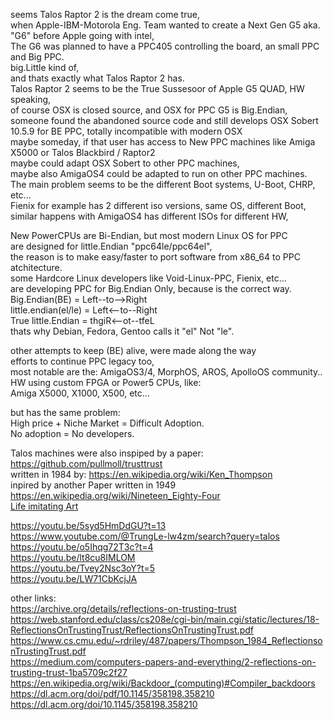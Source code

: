 seems Talos Raptor 2 is the dream come true, </br>
when Apple-IBM-Motorola Eng. Team wanted to create a Next Gen G5 aka. "G6" before Apple going with intel, </br>
The G6 was planned to have a PPC405 controlling the board, an small PPC and Big PPC. </br>
big.Little kind of, </br>
and thats exactly what Talos Raptor 2 has. </br>
Talos Raptor 2 seems to be the True Sussesoor of Apple G5 QUAD, HW speaking,  </br>
of course OSX is closed source, and OSX for PPC G5 is Big.Endian,  </br>
someone found the abandoned source code and still develops OSX Sobert 10.5.9 for BE PPC, totally incompatible with modern OSX </br>
maybe someday, if that user has access to New PPC machines like Amiga X5000 or Talos Blackbird / Raptor2 </br>
maybe could adapt OSX Sobert to other PPC machines, </br>
maybe also AmigaOS4 could be adapted to run on other PPC machines. </br>
The main problem seems to be the different Boot systems, U-Boot, CHRP, etc... </br>
Fienix for example has 2 different iso versions, same OS, different Boot, </br>
similar happens with AmigaOS4 has different ISOs for different HW, </br>

New PowerCPUs are Bi-Endian, but most modern Linux OS for PPC </br>
are designed for little.Endian "ppc64le/ppc64el", </br>
the reason is to make easy/faster to port software from x86_64 to PPC atchitecture.  </br>
some Hardcore Linux developers like Void-Linux-PPC, Fienix, etc... </br>
are developing PPC for Big.Endian Only, because is the correct way. </br>
Big.Endian(BE) = Left--to-->Right </br>
little.endian(el/le) = Left<--to--Right </br>
True little.Endian = thgiR<--ot--tfeL </br>
thats why Debian, Fedora, Gentoo calls it "el" Not "le". </br> 

other attempts to keep (BE) alive, were made along the way </br>
efforts to continue PPC legacy too, </br>
most notable are the: AmigaOS3/4, MorphOS, AROS, ApolloOS community.. </br>
HW using custom FPGA or Power5 CPUs, like: </br>
Amiga X5000, X1000, X500, etc... </br>

but has the same problem: </br>
High price + Niche Market = Difficult Adoption.  </br>
No adoption = No developers. </br>

Talos machines were also inspiped by a paper:  </br>
https://github.com/pullmoll/trusttrust </br>
written in 1984 by: https://en.wikipedia.org/wiki/Ken_Thompson </br>
inpired by another Paper written in 1949 https://en.wikipedia.org/wiki/Nineteen_Eighty-Four </br>
[Life imitating Art](https://en.wikipedia.org/wiki/Life_imitating_art) </br>

https://youtu.be/5syd5HmDdGU?t=13 </br>
https://www.youtube.com/@TrungLe-lw4zm/search?query=talos </br>
https://youtu.be/o5Ihqg72T3c?t=4 </br>
https://youtu.be/lt8cu8IMLOM </br>
https://youtu.be/Tvey2Nsc3oY?t=5 </br>
https://youtu.be/LW71CbKcjJA </br>

other links:  </br>
https://archive.org/details/reflections-on-trusting-trust </br>
https://web.stanford.edu/class/cs208e/cgi-bin/main.cgi/static/lectures/18-ReflectionsOnTrustingTrust/ReflectionsOnTrustingTrust.pdf </br>
https://www.cs.cmu.edu/~rdriley/487/papers/Thompson_1984_ReflectionsonTrustingTrust.pdf </br>
https://medium.com/computers-papers-and-everything/2-reflections-on-trusting-trust-1ba5709c2f27 </br>
https://en.wikipedia.org/wiki/Backdoor_(computing)#Compiler_backdoors </br>
https://dl.acm.org/doi/pdf/10.1145/358198.358210 </br>
https://dl.acm.org/doi/10.1145/358198.358210 </br>
